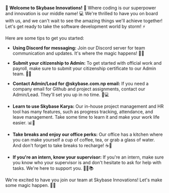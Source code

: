 
👋 **Welcome to Skybase Innovations!** 🚀 Where coding is our superpower and innovation is our middle name! 💻 We're thrilled to have you on board with us, and we can't wait to see the amazing things we'll achieve together! Let's get ready to take the software development world by storm! ⚡️

Here are some tips to get you started:

-   **Using Discord for messaging:** Join our Discord server for team communication and updates. It's where the magic happens! 🔮🌟
    
-   **Submit your citizenship to Admin:** To get started with official work and payroll, make sure to submit your citizenship certificate to our Admin team. 📄💼
    
-   **Contact Admin/Lead for @skybase.com.np email:** If you need a company email for Github and project assignments, contact our Admin/Lead. They'll set you up in no time. 📨💻
    
-   **Learn to use Skybase Karya:** Our in-house project management and HR tool has many features, such as progress tracking, attendance, and leave management. Take some time to learn it and make your work life easier. 📊📆
    
-   **Take breaks and enjoy our office perks:** Our office has a kitchen where you can make yourself a cup of coffee, tea, or grab a glass of water. And don't forget to take breaks to recharge! ☕🍪
    
-   **If you're an intern, know your supervisor:** If you're an intern, make sure you know who your supervisor is and don't hesitate to ask for help with tasks. We're here to support you. 👨‍🏫📚
    

We're excited to have you join our team at Skybase Innovations! Let's make some magic happen. 🚀🌟